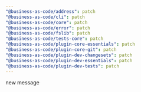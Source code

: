 ```yaml
---
"@business-as-code/address": patch
"@business-as-code/cli": patch
"@business-as-code/core": patch
"@business-as-code/error": patch
"@business-as-code/fslib": patch
"@business-as-code/tests-core": patch
"@business-as-code/plugin-core-essentials": patch
"@business-as-code/plugin-core-git": patch
"@business-as-code/plugin-dev-changesets": patch
"@business-as-code/plugin-dev-essentials": patch
"@business-as-code/plugin-dev-tests": patch
---
```


new message
